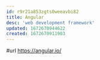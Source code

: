 ```yaml
---
id: r9r21a853zgts0weeavbi82
title: Angular
desc: 'web development framework'
updated: 1672670944622
created: 1672670911903
---
```


#url https://angular.io/